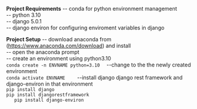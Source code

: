 **Project Requirements**
  -- conda for python environment management  
  -- python 3.10  
  -- django 5.0.1  
  -- django environ for configuring enviroment variables in django  


**Project Setup**
    -- download anaconda from (https://www.anaconda.com/download)  and install  
    -- open the anaconda prompt  
    -- create an environment using python3.10  
    ```
      conda create -n ENVNAME python=3.10  
    ```
    --change to the the newly created environment    
    ```
      conda activate ENVNAME    
    ```
    --install django django rest framework and django-environ in that environment    
    ```
      pip install django  
    ```  
    ```
      pip install djangorestframework
    ```  
    ```   
      pip install django-environ  
    ```
    
    
  
